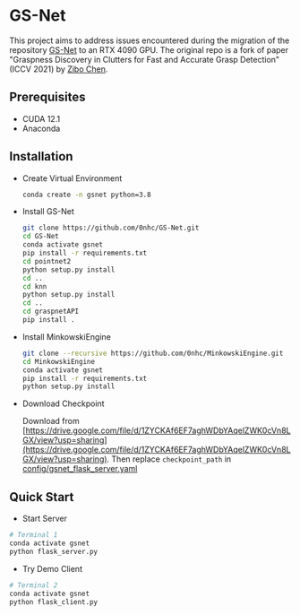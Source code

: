 # GS-Net
This project aims to address issues encountered during the migration of the repository [GS-Net](https://github.com/graspnet/graspness_unofficial) to an RTX 4090 GPU.
The original repo is a fork of paper "Graspness Discovery in Clutters for Fast and Accurate Grasp Detection" (ICCV 2021) by [Zibo Chen](https://github.com/rhett-chen).

## Prerequisites
* CUDA 12.1
* Anaconda

## Installation
* Create Virtual Environment
    ```sh
    conda create -n gsnet python=3.8
    ```

* Install GS-Net
    ```sh
    git clone https://github.com/0nhc/GS-Net.git
    cd GS-Net
    conda activate gsnet
    pip install -r requirements.txt
    cd pointnet2
    python setup.py install
    cd ..
    cd knn
    python setup.py install
    cd ..
    cd graspnetAPI
    pip install .
    ```

* Install MinkowskiEngine
    ```sh
    git clone --recursive https://github.com/0nhc/MinkowskiEngine.git
    cd MinkowskiEngine
    conda activate gsnet
    pip install -r requirements.txt
    python setup.py install
    ```

* Download Checkpoint

    Download from [https://drive.google.com/file/d/1ZYCKAf6EF7aghWDbYAqelZWK0cVn8LGX/view?usp=sharing](https://drive.google.com/file/d/1ZYCKAf6EF7aghWDbYAqelZWK0cVn8LGX/view?usp=sharing).
    Then replace `checkpoint_path` in [config/gsnet_flask_server.yaml](config/gsnet_flask_server.yaml)

## Quick Start
* Start Server
```sh
# Terminal 1
conda activate gsnet
python flask_server.py
```
* Try Demo Client
```sh
# Terminal 2
conda activate gsnet
python flask_client.py
```
